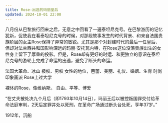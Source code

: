 ```yaml
---
title: Rose-出逃的玛丽皇后
updated: 2024-10-01 22:00
---
```


八月份从巴黎旅行回来之后，无意之中回看了一遍泰坦尼克号。在巴黎游历的记忆犹新，促使我在看泰坦尼克号的时候，对那段故事发生的时代背景、和来自法国贵族阶层的女主Rose保持了异常的敏锐。尤其是那个对封建时代的最后一任皇后、但却对法兰西共和国影响深远的玛丽·安托瓦内特，在Rose这位没落贵族出生的女性身上留下了厚重的投影。但是，Rose却有更好的时运、和更独立的意识在泰坦尼克号的游轮上完成了命运的出逃，避免了断头的命运。


法国大革命、冰山
极权、男权
女性的地位，芭蕾、美丽、礼仪、婚姻、生育
时尚
印象画派
Rose上过大学


裸体的Rose，像维纳斯。
自由、平等、博爱

“在丈夫被处决九个月后（即1793年10月14日），玛丽王后以被控叛国罪交付给革命法庭审判，2天后定罪并处以死刑，在革命广场通过断头台处死，享年37岁。”

1912年，沉船